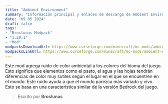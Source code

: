 ```yaml
---
title: "Ambient Environment"
summary: "Información principal y enlaces de descarga de Ambient Environment"
date: "09 05 2024"
draft: false
tags:
- "Broslunas Modpack"
- "1.20.1"
- "Mod"
modpacksDownloadUrl: https://www.curseforge.com/minecraft/mc-mods/ambient-environment/files/all?page=1&pageSize=20&version=1.20.1&gameVersionTypeId=1
modpacksLinkUrl: https://www.curseforge.com/minecraft/mc-mods/ambient-environment
---
```

Este mod agrega ruido de color ambiental a los colores del bioma del juego. Esto significa que elementos como el pasto, el agua y las hojas tendrán diferencias de color muy sutiles según el lugar en el que se encuentren en el mundo. Este ruido ayuda a que el mundo parezca más variado y vivo. Esto se basa en una característica similar de la versión Bedrock del juego.

> Escrito por **Broslunas**